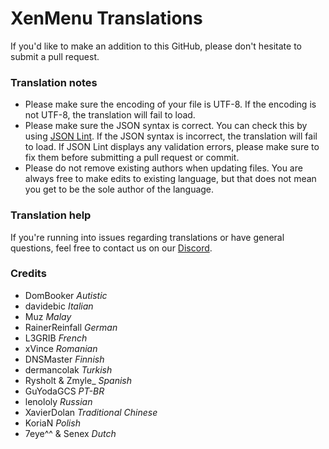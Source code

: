 # XenMenu Translations
If you'd like to make an addition to this GitHub, please don't hesitate to submit a pull request.

### Translation notes
- Please make sure the encoding of your file is UTF-8. If the encoding is not UTF-8, the translation will fail to load.
- Please make sure the JSON syntax is correct. You can check this by using [JSON Lint](https://jsonlint.com/). If the JSON syntax is incorrect, the translation will fail to load. If JSON Lint displays any validation errors, please make sure to fix them before submitting a pull request or commit.
- Please do not remove existing authors when updating files. You are always free to make edits to existing language, but that does not mean you get to be the sole author of the language.

### Translation help
If you're running into issues regarding translations or have general questions, feel free to contact us on our [Discord](https://discordapp.com/invite/GGCfYU).

### Credits
- DomBooker *Autistic*
- davidebic *Italian*
- Muz *Malay*
- RainerReinfall *German*
- L3GRIB *French*
- xVince *Romanian*
- DNSMaster *Finnish*
- dermancolak *Turkish*
- Rysholt & Zmyle_ *Spanish*
- GuYodaGCS *PT-BR*
- lenololy *Russian*
- XavierDolan *Traditional Chinese*
- KoriaN *Polish*
- 7eye^^ & Senex *Dutch*
